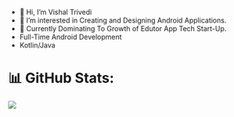 - 👋 Hi, I’m Vishal Trivedi
- 👀 I’m interested in Creating and Designing Android Applications.
- 🌱 Currently Dominating To Growth of  Edutor App Tech Start-Up.
- Full-Time Android Development
- Kotlin/Java

# 📊 GitHub Stats:
![](https://github-readme-streak-stats.herokuapp.com/?user=Herculess07&theme=dark&hide_border=true)<br/>


<!---
Herculess07/Herculess07 is a ✨ special ✨ repository because its `README.md` (this file) appears on your GitHub profile.
You can click the Preview link to take a look at your changes.
--->
